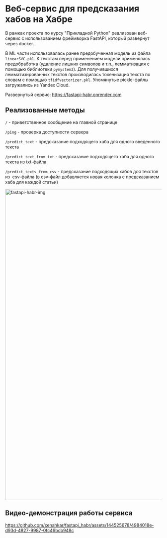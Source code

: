 # Веб-сервис для предсказания хабов на Хабре
 В рамках проекта по курсу "Прикладной Python" реализован веб-сервис с использованием фреймворка FastAPI, который развернут через docker.

В ML части использовалась ранее предобученная модель из файла `linearSVC.pkl`. К текстам перед применением модели применялась предобработка (удаление лишних символов и т.п., лемматизация с помощью библиотеки `pymystem3`). Для получившихся лемматизированных текстов производилась токенизация текста по словам с помощью `tfidfvectorizer.pkl`. Упомянутые piсkle-файлы загружались из Yandex Cloud.

Развернутый сервис: https://fastapi-habr.onrender.com
 

 ## Реализованные методы

`/` - приветственное сообщение на главной странице

`/ping` - проверка доступности сервера

`/predict_text` - предсказание подходящего хаба для одного введенного текста

`/predict_text_from_txt` - предсказание подходящего хаба для одного текста из txt-файла

`/predict_texts_from_csv` - предсказание подходящих хабов для текстов из  csv-файла (в csv-файл добавляется новая колонка с предсказанием хаба для каждой статьи)

 <img width="1000" alt="fastapi-habr-img" src="https://github.com/xenahkar/habr_fastapi/assets/144525678/7c48ebd5-2f45-45af-be3f-fac348b8528e">

## Видео-демонстрация работы сервиса


https://github.com/xenahkar/fastapi_habr/assets/144525678/4984018e-d93d-4827-9987-0fc46bcb948c


